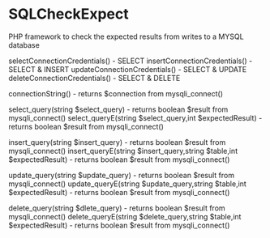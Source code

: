 # SQLCheckExpect
PHP framework to check the expected results from writes to a MYSQL database


selectConnectionCredentials() - SELECT 
insertConnectionCredentials() - SELECT & INSERT
updateConnectionCredentials() - SELECT & UPDATE
deleteConnectionCredentials() - SELECT & DELETE

connectionString() - returns $connection from mysqli_connect()

select_query(string $select_query) - returns boolean $result from mysqli_connect()
select_queryE(string $select_query,int $expectedResult) - returns boolean $result from mysqli_connect()

insert_query(string $insert_query) - returns boolean $result from mysqli_connect()
insert_queryE(string $insert_query,string $table,int $expectedResult) - returns boolean $result from mysqli_connect()

update_query(string $update_query) - returns boolean $result from mysqli_connect()
update_queryE(string $update_query,string $table,int $expectedResult) - returns boolean $result from mysqli_connect()

delete_query(string $dlete_query) - returns boolean $result from mysqli_connect()
delete_queryE(string $delete_query,string $table,int $expectedResult) - returns boolean $result from mysqli_connect()
